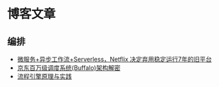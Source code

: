# 博客文章

## 编排

* [微服务+异步工作流+Serverless，Netflix 决定弃用稳定运行7年的旧平台](https://mp.weixin.qq.com/s/inGMjz4dqUgJcXW7IPZ6Yw)
* [京东百万级调度系统(Buffalo)架构解密](https://mp.weixin.qq.com/s/xwg0BhzOle4_okHMfZHQMQ)
* [流程引擎原理与实践](https://workflow-engine-book.shuwoom.com/)
